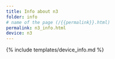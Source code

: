 ```yaml
---
title: Info about n3
folder: info
# name of the page (/{{permalink}}.html)
permalink: n3_info.html
device: n3
---
```

{% include templates/device_info.md %}
